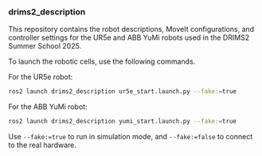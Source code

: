 ### drims2_description

This repository contains the robot descriptions, MoveIt configurations, and controller settings for the UR5e and ABB YuMi robots used in the DRIMS2 Summer School 2025.

To launch the robotic cells, use the following commands.

For the UR5e robot:

```bash
ros2 launch drims2_description ur5e_start.launch.py --fake:=true
```

For the ABB YuMi robot:
```bash
ros2 launch drims2_description yumi_start.launch.py --fake:=true
```
Use `--fake:=true` to run in simulation mode, and `--fake:=false` to connect to the real hardware.

